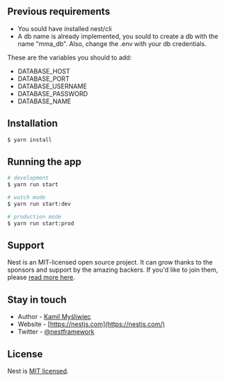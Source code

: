 ## Previous requirements
- You sould have installed nest/cli
- A db name is already implemented, you sould to create a db with the name "mma_db".
Also, change the .env with your db credentials.

These are the variables you should to add:
* DATABASE_HOST
* DATABASE_PORT
* DATABASE_USERNAME
* DATABASE_PASSWORD
* DATABASE_NAME


## Installation

```bash
$ yarn install
```

## Running the app

```bash
# development
$ yarn run start

# watch mode
$ yarn run start:dev

# production mode
$ yarn run start:prod
```

## Support

Nest is an MIT-licensed open source project. It can grow thanks to the sponsors and support by the amazing backers. If you'd like to join them, please [read more here](https://docs.nestjs.com/support).

## Stay in touch

- Author - [Kamil Myśliwiec](https://kamilmysliwiec.com)
- Website - [https://nestjs.com](https://nestjs.com/)
- Twitter - [@nestframework](https://twitter.com/nestframework)

## License

Nest is [MIT licensed](LICENSE).
